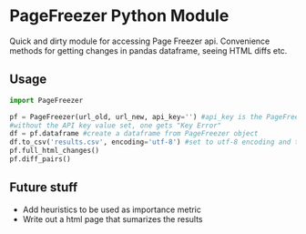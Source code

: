 # PageFreezer Python Module 

Quick and dirty module for accessing Page Freezer api. Convenience methods for getting changes in pandas dataframe, seeing HTML diffs etc.

## Usage

```python
import PageFreezer

pf = PageFreezer(url_old, url_new, api_key='') #api_key is the PageFreezer API key to be taken from Developers/Owners 
#without the API key value set, one gets "Key Error"
df = pf.dataframe #create a dataframe from PageFreezer object
df.to_csv('results.csv', encoding='utf-8') #set to utf-8 encoding and then convert the dataframe to csv
pf.full_html_changes()
pf.diff_pairs()
```

## Future stuff 

+ Add heuristics to be used as importance metric
+ Write out a html page that sumarizes the results 

